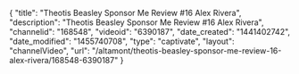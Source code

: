 {
    "title": "Theotis Beasley Sponsor Me Review #16 Alex Rivera",
    "description": "Theotis Beasley Sponsor Me Review #16 Alex Rivera",
    "channelid": "168548",
    "videoid": "6390187",
    "date_created": "1441402742",
    "date_modified": "1455740708",
    "type": "captivate",
    "layout": "channelVideo",
    "url": "\/altamont\/theotis-beasley-sponsor-me-review-16-alex-rivera\/168548-6390187"
}